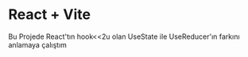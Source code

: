# React + Vite

Bu Projede React'tın hook<<2u olan UseState ile UseReducer'ın farkını anlamaya çalıştım
